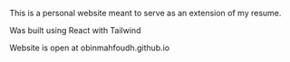 This is a personal website meant to serve as an extension of my resume. 

Was built using React with Tailwind

Website is open at obinmahfoudh.github.io

